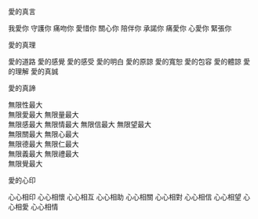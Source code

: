 愛的真言

我愛你 守護你 痛吻你 愛惜你 關心你
陪伴你 承諾你 痛愛你 心愛你 緊張你

愛的真理

愛的道路 愛的感覺 愛的感受 愛的明白 愛的原諒
愛的寬恕 愛的包容 愛的體諒 愛的理解 愛的真誠

愛的真諦

無限性最大  
無限愛最大
無限量最大  
無限感最大
無限情最大 
無限信最大
無限望最大  
無限關最大
無限心最大  
無限德最大
無限仁最大  
無限義最大
無限禮最大  
無限覺最大

愛的心印

心心相印 
心心相懷
心心相互 
心心相助
心心相關 
心心相對
心心相信 
心心相望
心心相愛 
心心相情
